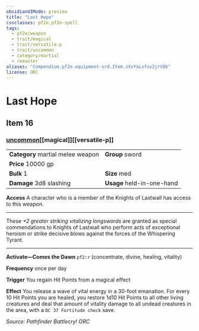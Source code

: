 ```yaml
---
obsidianUIMode: preview
title: "Last Hope"
cssclasses: pf2e,pf2e-spell
tags:
  - pf2e/weapon
  - trait/magical
  - trait/versatile-p
  - trait/uncommon
  - category/martial
  - remaster
aliases: "Compendium.pf2e.equipment-srd.Item.zXvYaLxfov2jrV06"
license: ORC
---
```

# Last Hope
## Item 16
### [uncommon](uncommon "Uncommon Rarity Trait")[[magical]][[versatile-p]]

|  |  |
| -- | -- |
| **Category** martial melee weapon | **Group** sword |
| **Price** 10000 gp |  |
| **Bulk** 1 | **Size** med |
| **Damage** 3d8 slashing  | **Usage** held-in-one-hand |



**Access** A character who is a member of the Knights of Lastwall has access to this weapon.

* * *

These _+2 greater striking vitalizing longswords_ are granted as special commendations to Knights of Lastwall who perform acts of exceptional heroism or strike decisive blows against the forces of the Whispering Tyrant.

* * *

**Activate—Comes the Dawn** `pf2:r` (concentrate, divine, healing, vitality)

**Frequency** once per day

**Trigger** You regain Hit Points from a magical effect

**Effect** You release a wave of vital energy in a 30-foot emanation. For every 10 Hit Points you are healed, you restore 1d10 Hit Points to all other living creatures and deal that amount of vitality damage to all undead creatures in the area, with a `DC 37 Fortitude check` save.

*Source: Pathfinder Battlecry!*
*ORC*
